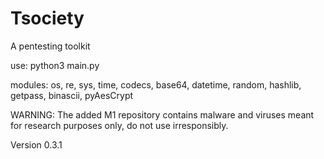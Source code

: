 # Tsociety
A pentesting toolkit

use: python3 main.py

modules:
os,
re,
sys,
time,
codecs,
base64,
datetime,
random,
hashlib,
getpass,
binascii,
pyAesCrypt

WARNING: The added M1 repository contains malware and viruses meant for research purposes only, do not use irresponsibly.

Version 0.3.1

